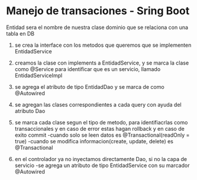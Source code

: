 # Manejo de transaciones - Sring Boot

Entidad sera el nombre de nuestra clase dominio que se relaciona con una tabla en DB

1. se crea la interface con los metodos que queremos que se implementen EntidadService


2. creamos la clase con implements a EntidadService, y se marca la clase como @Service      para identificar que es un servicio, llamado EntidadServiceImpl


3. se agrega el atributo de tipo EntidadDao y se marca de como @Autowired


4. se agregan las clases correspondientes a cada query con ayuda del atributo Dao


5. se marca cada clase segun el tipo de metodo, para identifiacrlas como
   transaccionales y en caso de error estas hagan rollback y en caso de exito commit
   -cuando solo se leen datos es @Transactional(readOnly = true)
   -cuando se modifica informacion(create, update, delete) es @Transactional


6. en el controlador ya no inyectamos directamente Dao, si no la capa de servicio
   -se agrega un atributo de tipo EntidadService con su marcador @Autowired
